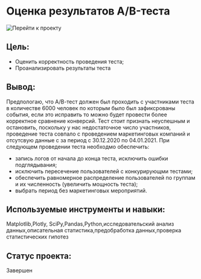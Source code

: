 # Оценка результатов A/B-теста
![Перейти к проекту](https://github.com/aimershik/Project_from_Yandex_Practicum/blob/aimershik/projects/%D0%90%D0%BD%D0%B0%D0%BB%D0%B8%D0%B7%20%D1%80%D1%8B%D0%BD%D0%BA%D0%B0%20%D0%BA%D0%BE%D0%BC%D0%BF%D1%8C%D1%8E%D1%82%D0%B5%D1%80%D0%BD%D1%8B%D1%85%20%D0%B8%D0%B3%D1%80/%D0%90%D0%BD%D0%B0%D0%BB%D0%B8%D0%B7%20%D1%80%D1%8B%D0%BD%D0%BA%D0%B0%20%D0%BA%D0%BE%D0%BC%D0%BF%D1%8C%D1%8E%D1%82%D0%B5%D1%80%D0%BD%D1%8B%D1%85.ipynb)
## Цель:
- Оценить корректность проведения теста;
- Проанализировать результаты теста

## Вывод:
Предпологаю, что А/В-тест должен был проходить с участниками теста в количестве 6000 человек по которым было был зафиксрованы события, если это исправить то можно будет провести более корректное сравнение конверсий.
Тест стоит признать неуспешным и остановить, поскольку у нас недостаточное число участников,  проведение теста совпало с проведением маркетинговых компаний и отсутсвую данные с за период с 30.12.2020 по 04.01.2021.
При следующем проведении теста необходмо обеспечить:
- запись логов от начала до конца теста, исключить ошибки подглядывания;
- исключить пересечение пользователей с конкурирующми тестами;
- обеспечить равномерное распределение пользователей по группам и их численность (увеличить мощность теста);
- выбрать период без маркетинговых мероприятий.
## Используемые инструменты и навыки:
Matplotlib,Plotly, SciPy,Pandas,Python,исследовательский анализ данных,описательная статистика,предобработка данных,проверка статистических гипотез 
## Статус проекта:
Завершен
